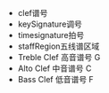 + clef谱号
+ keySignature调号
+ timesignature拍号
+ staffRegion五线谱区域
+ Treble Clef 高音谱号 G
+ Alto Clef 中音谱号 C
+ Bass Clef 低音谱号 F